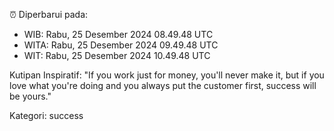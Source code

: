 ⏰ Diperbarui pada:
- WIB: Rabu, 25 Desember 2024 08.49.48 UTC
- WITA: Rabu, 25 Desember 2024 09.49.48 UTC
- WIT: Rabu, 25 Desember 2024 10.49.48 UTC

Kutipan Inspiratif:
"If you work just for money, you'll never make it, but if you love what you're doing and you always put the customer first, success will be yours."


Kategori: success

